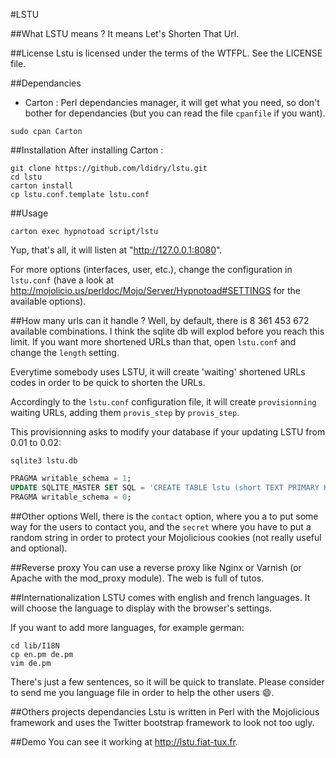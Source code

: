 #LSTU

##What LSTU means ?
It means Let's Shorten That Url.

##License
Lstu is licensed under the terms of the WTFPL. See the LICENSE file.

##Dependancies
* Carton : Perl dependancies manager, it will get what you need, so don't bother for dependancies (but you can read the file `cpanfile` if you want).

```shell
sudo cpan Carton
```

##Installation
After installing Carton :
```shell
git clone https://github.com/ldidry/lstu.git
cd lstu
carton install
cp lstu.conf.template lstu.conf
```

##Usage
```
carton exec hypnotoad script/lstu
```

Yup, that's all, it will listen at "http://127.0.0.1:8080".

For more options (interfaces, user, etc.), change the configuration in `lstu.conf` (have a look at http://mojolicio.us/perldoc/Mojo/Server/Hypnotoad#SETTINGS for the available options).

##How many urls can it handle ?
Well, by default, there is 8 361 453 672 available combinations. I think the sqlite db will explod before you reach this limit. If you want more shortened URLs than that, open `lstu.conf` and change the `length` setting.

Everytime somebody uses LSTU, it will create 'waiting' shortened URLs codes in order to be quick to shorten the URLs.

Accordingly to the `lstu.conf` configuration file, it will create `provisionning` waiting URLs, adding them `provis_step` by `provis_step`.

This provisionning asks to modify your database if your updating LSTU from 0.01 to 0.02:
```shell
sqlite3 lstu.db
```

```SQL
PRAGMA writable_schema = 1;
UPDATE SQLITE_MASTER SET SQL = 'CREATE TABLE lstu (short TEXT PRIMARY KEY, url TEXT, counter INTEGER, timestamp INTEGER)' WHERE NAME = 'lstu';
PRAGMA writable_schema = 0;
```

##Other options
Well, there is the `contact` option, where you a to put some way for the users to contact you, and the `secret` where you have to put a random string in order to protect your Mojolicious cookies (not really useful and optional).

##Reverse proxy
You can use a reverse proxy like Nginx or Varnish (or Apache with the mod\_proxy module). The web is full of tutos.

##Internationalization
LSTU comes with english and french languages. It will choose the language to display with the browser's settings.

If you want to add more languages, for example german:
```shell
cd lib/I18N
cp en.pm de.pm
vim de.pm
```

There's just a few sentences, so it will be quick to translate. Please consider to send me you language file in order to help the other users :smile:.

##Others projects dependancies
Lstu is written in Perl with the Mojolicious framework and uses the Twitter bootstrap framework to look not too ugly.

##Demo
You can see it working at http://lstu.fiat-tux.fr.
